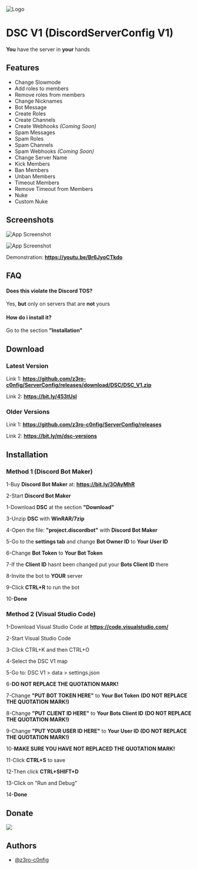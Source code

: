 
![Logo](https://cdn.discordapp.com/attachments/897134249331818616/1139915205560770560/DSC_1.png)


# DSC V1 (DiscordServerConfig V1)

**You** have the server in **your** hands
## Features

- Change Slowmode
- Add roles to members
- Remove roles from members
- Change Nicknames
- Bot Message
- Create Roles
- Create Channels
- Create Webhooks *(Coming Soon)*
- Spam Messages
- Spam Roles
- Spam Channels
- Spam Webhooks *(Coming Soon)*
- Change Server Name
- Kick Members
- Ban Members
- Unban Members
- Timeout Members
- Remove Timeout from Members
- Nuke
- Custom Nuke
## Screenshots

![App Screenshot](https://cdn.discordapp.com/attachments/1139582912090624091/1139922028237947103/Discord_mlKQth9kKV.png)

![App Screenshot](https://cdn.discordapp.com/attachments/1139582912090624091/1139920665013657650/Discord_Bot_Maker_yK3xIm9G5K.png)

Demonstration: **https://youtu.be/Br6JyoCTkdo**

## FAQ

#### Does this violate the Discord TOS?

Yes, **but** only on servers that are **not** yours

#### How do i install it?

Go to the section **"Installation"**
## Download

### Latest Version

Link 1: **https://github.com/z3ro-c0nfig/ServerConfig/releases/download/DSC/DSC_V1.zip**

Link 2: **https://bit.ly/453tUsl**

### Older Versions

Link 1: **https://github.com/z3ro-c0nfig/ServerConfig/releases**

Link 2: **https://bit.ly/m/dsc-versions**

## Installation

### **Method 1** (Discord Bot Maker)
1-Buy **Discord Bot Maker** at: **https://bit.ly/3OAyMhR**

2-Start **Discord Bot Maker**

1-Download **DSC** at the section **"Download"**

3-Unzip **DSC** with **WinRAR/7zip**

4-Open the file: **"project.discordbot"** with **Discord Bot Maker**

5-Go to the **settings tab** and change **Bot Owner ID** to **Your User ID**

6-Change **Bot Token** to **Your Bot Token**

7-If the **Client ID** hasnt been changed put your **Bots Client ID** there

8-Invite the bot to **YOUR** server

9-Click **CTRL+R** to run the bot

10-**Done**

### **Method 2** (Visual Studio Code)

1-Download Visual Studio Code at **https://code.visualstudio.com/**

2-Start Visual Studio Code

3-Click CTRL+K and then CTRL+O

4-Select the DSC V1 map

5-Go to: DSC V1 > data > settings.json

6-**DO NOT REPLACE THE QUOTATION MARK!**

7-Change **"PUT BOT TOKEN HERE"** to **Your Bot Token** **(DO NOT REPLACE THE QUOTATION MARK!)**

8-Change **"PUT CLIENT ID HERE"** to **Your Bots Client ID** **(DO NOT REPLACE THE QUOTATION MARK!)**

9-Change **"PUT YOUR USER ID HERE"** to **Your User ID** **(DO NOT REPLACE THE QUOTATION MARK!)**

10-**MAKE SURE YOU HAVE NOT REPLACED THE QUOTATION MARK!**

11-Click **CTRL+S** to save

12-Then click **CTRL+SHIFT+D**

13-Click on "Run and Debug"

14-**Done**
## Donate

<a href="https://www.buymeacoffee.com/z3roc0nfig"><img src="https://img.buymeacoffee.com/button-api/?text=Buy me a coffee&emoji=&slug=z3roc0nfig&button_colour=FFDD00&font_colour=000000&font_family=Lato&outline_colour=000000&coffee_colour=ffffff" /></a>
## Authors

- [@z3ro-c0nfig](https://www.github.com/z3ro-c0nfig)

